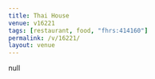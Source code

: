 ```yaml
---
title: Thai House
venue: v16221
tags: [restaurant, food, "fhrs:414160"]
permalink: /v/16221/
layout: venue
---
```

null